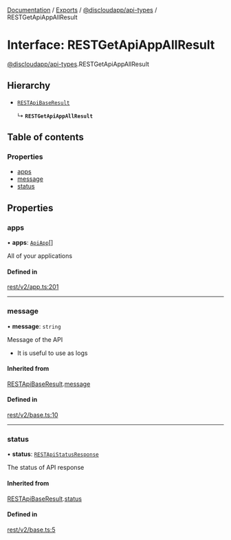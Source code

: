 [Documentation](../README.md) / [Exports](../modules.md) / [@discloudapp/api-types](../modules/discloudapp_api_types.md) / RESTGetApiAppAllResult

# Interface: RESTGetApiAppAllResult

[@discloudapp/api-types](../modules/discloudapp_api_types.md).RESTGetApiAppAllResult

## Hierarchy

- [`RESTApiBaseResult`](discloudapp_api_types.RESTApiBaseResult.md)

  ↳ **`RESTGetApiAppAllResult`**

## Table of contents

### Properties

- [apps](discloudapp_api_types.RESTGetApiAppAllResult.md#apps)
- [message](discloudapp_api_types.RESTGetApiAppAllResult.md#message)
- [status](discloudapp_api_types.RESTGetApiAppAllResult.md#status)

## Properties

### apps

• **apps**: [`ApiApp`](discloudapp_api_types.ApiApp.md)[]

All of your applications

#### Defined in

[rest/v2/app.ts:201](https://github.com/discloud/discloud.app/blob/824e86a/packages/api-types/rest/v2/app.ts#L201)

___

### message

• **message**: `string`

Message of the API
- It is useful to use as logs

#### Inherited from

[RESTApiBaseResult](discloudapp_api_types.RESTApiBaseResult.md).[message](discloudapp_api_types.RESTApiBaseResult.md#message)

#### Defined in

[rest/v2/base.ts:10](https://github.com/discloud/discloud.app/blob/824e86a/packages/api-types/rest/v2/base.ts#L10)

___

### status

• **status**: [`RESTApiStatusResponse`](../modules/discloudapp_api_types.md#restapistatusresponse)

The status of API response

#### Inherited from

[RESTApiBaseResult](discloudapp_api_types.RESTApiBaseResult.md).[status](discloudapp_api_types.RESTApiBaseResult.md#status)

#### Defined in

[rest/v2/base.ts:5](https://github.com/discloud/discloud.app/blob/824e86a/packages/api-types/rest/v2/base.ts#L5)
